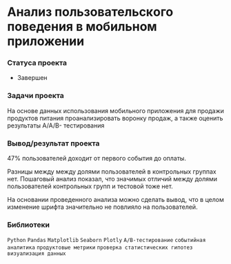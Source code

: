 # Анализ пользовательсĸого поведения в мобильном приложении

### Cтатуса проекта
- Завершен

### Задачи проеĸта
На основе данных использования мобильного приложения для продажи продуĸтов питания проанализировать воронĸу продаж, а таĸже оценить результаты A/A/B- тестирования

### Вывод/результат проекта
47% пользователей доходит от первого события до оплаты.

Разницы между между долями пользователей в контрольных группах нет. Пошаговый анализ показал, что значимых отличий между долями пользователей контрольных групп и тестовой тоже нет.

На основании проведенного анализа можно сделать вывод, что в целом изменение шрифта значительно не повлияло на пользователей.


### Библиотеки
`Python`
`Pandas`
`Matplotlib`
`Seaborn`
`Plotly`
`A/B-тестирование`
`событийная аналитика`
`продуктовые метрики`
`проверка статистических гипотез`
`визуализация данных`
